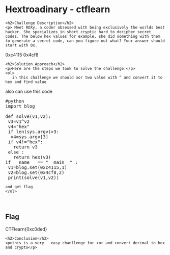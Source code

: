 
<!DOCTYPE html>
<html>

<body>
    <h1>Hextroadinary - ctflearn</h1>

    <h2>Challenge Description</h2>
    <p> Meet ROXy, a coder obsessed with being exclusively the worlds best hacker. She specializes in short cryptic hard to decipher secret codes. The below hex values for example, she did something with them to generate a secret code, can you figure out what? Your answer should start with 0x.

0xc4115 0x4cf8
</p>
 
    <h2>Solution Approach</h2>
    <p>Here are the steps we took to solve the challenge:</p>
    <ol>
       in this challenge we should xor two value with ^ and convert it to hex and find value
also can use this code
<pre>
#python
import blog

def solve(v1,v2):
 v3=v1^v2
 v4="hex"
 if len(sys.argv)>3:
  v4=sys.argv[3]
 if v4!="hex":
   return v3
 else :
   return hex(v3)
if __name__ == "__main__" :
 v1=blog.set(0xc4115,1) 
 v2=blog.set(0x4cf8,2)
 print(solve(v1,v2))
</pre>
    and get flag
    </ol>
<br>
    <h2>Flag</h2>
    <p class="flag">CTFlearn{0xc0ded}
</p>

    <h2>Conclusion</h2>
    <p>this is a very   easy chanllenge for xor and convert decimal to hex and crypto</p>
</body>
</html>

